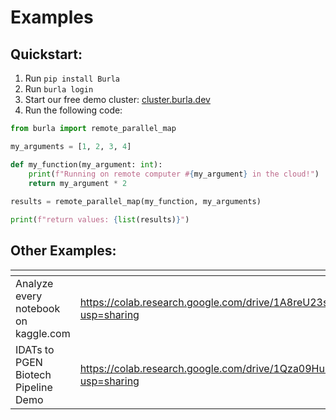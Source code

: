 # Examples

## Quickstart:

1. Run `pip install Burla`
2. Run `burla login`
3. Start our free demo cluster: [cluster.burla.dev](https://cluster.burla.dev)
4. Run the following code:

```python
from burla import remote_parallel_map

my_arguments = [1, 2, 3, 4]

def my_function(my_argument: int):
    print(f"Running on remote computer #{my_argument} in the cloud!")
    return my_argument * 2
    
results = remote_parallel_map(my_function, my_arguments)

print(f"return values: {list(results)}")
```

## Other Examples:



<table data-card-size="large" data-column-title-hidden data-view="cards" data-full-width="false"><thead><tr><th></th><th data-hidden data-card-target data-type="content-ref"></th></tr></thead><tbody><tr><td>Analyze every notebook on kaggle.com</td><td><a href="https://colab.research.google.com/drive/1A8reU23sdN8HRvaOuDlPunZz_XJ36rN6?usp=sharing">https://colab.research.google.com/drive/1A8reU23sdN8HRvaOuDlPunZz_XJ36rN6?usp=sharing</a></td></tr><tr><td>IDATs to PGEN Biotech Pipeline Demo</td><td><a href="https://colab.research.google.com/drive/1Qza09HuIC8ZC8O7IO4erNlbo_chvfu0a?usp=sharing">https://colab.research.google.com/drive/1Qza09HuIC8ZC8O7IO4erNlbo_chvfu0a?usp=sharing</a></td></tr></tbody></table>
